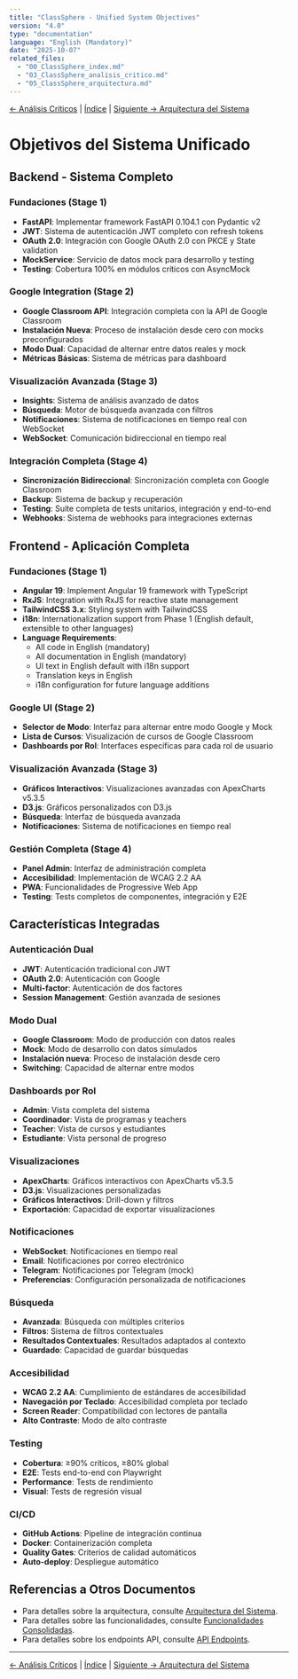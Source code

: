```yaml
---
title: "ClassSphere - Unified System Objectives"
version: "4.0"
type: "documentation"
language: "English (Mandatory)"
date: "2025-10-07"
related_files:
  - "00_ClassSphere_index.md"
  - "03_ClassSphere_analisis_critico.md"
  - "05_ClassSphere_arquitectura.md"
---
```


[← Análisis Críticos](03_ClassSphere_analisis_critico.md) | [Índice](00_ClassSphere_index.md) | [Siguiente → Arquitectura del Sistema](05_ClassSphere_arquitectura.md)

# Objetivos del Sistema Unificado

## Backend - Sistema Completo

### Fundaciones (Stage 1)
- **FastAPI**: Implementar framework FastAPI 0.104.1 con Pydantic v2
- **JWT**: Sistema de autenticación JWT completo con refresh tokens
- **OAuth 2.0**: Integración con Google OAuth 2.0 con PKCE y State validation
- **MockService**: Servicio de datos mock para desarrollo y testing
- **Testing**: Cobertura 100% en módulos críticos con AsyncMock

### Google Integration (Stage 2)
- **Google Classroom API**: Integración completa con la API de Google Classroom
- **Instalación Nueva**: Proceso de instalación desde cero con mocks preconfigurados
- **Modo Dual**: Capacidad de alternar entre datos reales y mock
- **Métricas Básicas**: Sistema de métricas para dashboard

### Visualización Avanzada (Stage 3)
- **Insights**: Sistema de análisis avanzado de datos
- **Búsqueda**: Motor de búsqueda avanzada con filtros
- **Notificaciones**: Sistema de notificaciones en tiempo real con WebSocket
- **WebSocket**: Comunicación bidireccional en tiempo real

### Integración Completa (Stage 4)
- **Sincronización Bidireccional**: Sincronización completa con Google Classroom
- **Backup**: Sistema de backup y recuperación
- **Testing**: Suite completa de tests unitarios, integración y end-to-end
- **Webhooks**: Sistema de webhooks para integraciones externas

## Frontend - Aplicación Completa

### Fundaciones (Stage 1)
- **Angular 19**: Implement Angular 19 framework with TypeScript
- **RxJS**: Integration with RxJS for reactive state management
- **TailwindCSS 3.x**: Styling system with TailwindCSS
- **i18n**: Internationalization support from Phase 1 (English default, extensible to other languages)
- **Language Requirements**:
  - All code in English (mandatory)
  - All documentation in English (mandatory)
  - UI text in English default with i18n support
  - Translation keys in English
  - i18n configuration for future language additions

### Google UI (Stage 2)
- **Selector de Modo**: Interfaz para alternar entre modo Google y Mock
- **Lista de Cursos**: Visualización de cursos de Google Classroom
- **Dashboards por Rol**: Interfaces específicas para cada rol de usuario

### Visualización Avanzada (Stage 3)
- **Gráficos Interactivos**: Visualizaciones avanzadas con ApexCharts v5.3.5
- **D3.js**: Gráficos personalizados con D3.js
- **Búsqueda**: Interfaz de búsqueda avanzada
- **Notificaciones**: Sistema de notificaciones en tiempo real

### Gestión Completa (Stage 4)
- **Panel Admin**: Interfaz de administración completa
- **Accesibilidad**: Implementación de WCAG 2.2 AA
- **PWA**: Funcionalidades de Progressive Web App
- **Testing**: Tests completos de componentes, integración y E2E

## Características Integradas

### Autenticación Dual
- **JWT**: Autenticación tradicional con JWT
- **OAuth 2.0**: Autenticación con Google
- **Multi-factor**: Autenticación de dos factores
- **Session Management**: Gestión avanzada de sesiones

### Modo Dual
- **Google Classroom**: Modo de producción con datos reales
- **Mock**: Modo de desarrollo con datos simulados
- **Instalación nueva**: Proceso de instalación desde cero
- **Switching**: Capacidad de alternar entre modos

### Dashboards por Rol
- **Admin**: Vista completa del sistema
- **Coordinador**: Vista de programas y teachers
- **Teacher**: Vista de cursos y estudiantes
- **Estudiante**: Vista personal de progreso

### Visualizaciones
- **ApexCharts**: Gráficos interactivos con ApexCharts v5.3.5
- **D3.js**: Visualizaciones personalizadas
- **Gráficos Interactivos**: Drill-down y filtros
- **Exportación**: Capacidad de exportar visualizaciones

### Notificaciones
- **WebSocket**: Notificaciones en tiempo real
- **Email**: Notificaciones por correo electrónico
- **Telegram**: Notificaciones por Telegram (mock)
- **Preferencias**: Configuración personalizada de notificaciones

### Búsqueda
- **Avanzada**: Búsqueda con múltiples criterios
- **Filtros**: Sistema de filtros contextuales
- **Resultados Contextuales**: Resultados adaptados al contexto
- **Guardado**: Capacidad de guardar búsquedas

### Accesibilidad
- **WCAG 2.2 AA**: Cumplimiento de estándares de accesibilidad
- **Navegación por Teclado**: Accesibilidad completa por teclado
- **Screen Reader**: Compatibilidad con lectores de pantalla
- **Alto Contraste**: Modo de alto contraste

### Testing
- **Cobertura**: ≥90% críticos, ≥80% global
- **E2E**: Tests end-to-end con Playwright
- **Performance**: Tests de rendimiento
- **Visual**: Tests de regresión visual

### CI/CD
- **GitHub Actions**: Pipeline de integración continua
- **Docker**: Containerización completa
- **Quality Gates**: Criterios de calidad automáticos
- **Auto-deploy**: Despliegue automático

## Referencias a Otros Documentos

- Para detalles sobre la arquitectura, consulte [Arquitectura del Sistema](05_ClassSphere_arquitectura.md).
- Para detalles sobre las funcionalidades, consulte [Funcionalidades Consolidadas](06_ClassSphere_funcionalidades.md).
- Para detalles sobre los endpoints API, consulte [API Endpoints](07_ClassSphere_api_endpoints.md).

---

[← Análisis Críticos](03_ClassSphere_analisis_critico.md) | [Índice](00_ClassSphere_index.md) | [Siguiente → Arquitectura del Sistema](05_ClassSphere_arquitectura.md)
